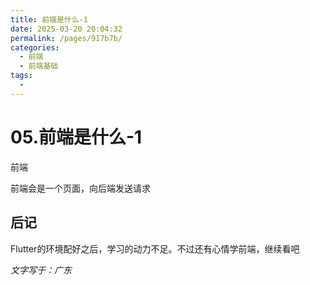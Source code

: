 ```yaml
---
title: 前端是什么-1
date: 2025-03-20 20:04:32
permalink: /pages/917b7b/
categories:
  - 前端
  - 前端基础
tags:
  - 
---
```



# 05.前端是什么-1

前端

前端会是一个页面，向后端发送请求





## 后记

Flutter的环境配好之后，学习的动力不足。不过还有心情学前端，继续看吧

*文字写于：广东*
